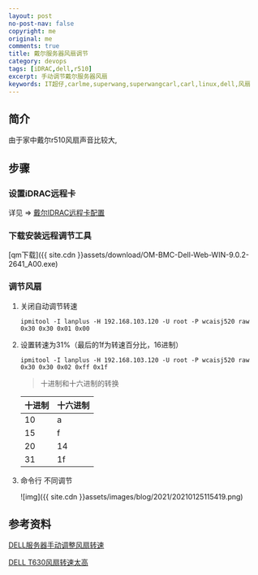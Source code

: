 ```yaml
---
layout: post
no-post-nav: false 
copyright: me
original: me
comments: true
title: 戴尔服务器风扇调节
category: devops
tags: [iDRAC,dell,r510]
excerpt: 手动调节戴尔服务器风扇
keywords: IT超仔,carlme,superwang,superwangcarl,carl,linux,dell,风扇
---
```


## 简介

由于家中戴尔r510风扇声音比较大,

## 步骤

### 设置iDRAC远程卡

详见 => [戴尔IDRAC远程卡配置]({{site.url}}devops/2019/04/15/devops-dell-idarc.html)

### 下载安装远程调节工具

[qm下载]({{ site.cdn }}assets/download/OM-BMC-Dell-Web-WIN-9.0.2-2641_A00.exe) 

### 调节风扇

1. 关闭自动调节转速

   ```
   ipmitool -I lanplus -H 192.168.103.120 -U root -P wcaisj520 raw 0x30 0x30 0x01 0x00
   ```

2. 设置转速为31%（最后的1f为转速百分比，16进制）

   ```
   ipmitool -I lanplus -H 192.168.103.120 -U root -P wcaisj520 raw 0x30 0x30 0x02 0xff 0x1f
   ```

   > 十进制和十六进制的转换

   | 十进制  | 十六进制 |
   | ---- | ---- |
   | 10   | a   |
   | 15   | f    |
   | 20   | 14   |
   | 31   | 1f   |

3. 命令行 不同调节

   ![img]({{ site.cdn }}assets/images/blog/2021/20210125115419.png)

## 参考资料

[DELL服务器手动调整风扇转速](https://blog.csdn.net/a1561386524/article/details/105558343)

[DELL T630风扇转速太高](https://blog.csdn.net/albertshi12/article/details/83794368?utm_medium=distribute.pc_relevant.none-task-blog-BlogCommendFromBaidu-1.control&depth_1-utm_source=distribute.pc_relevant.none-task-blog-BlogCommendFromBaidu-1.control)